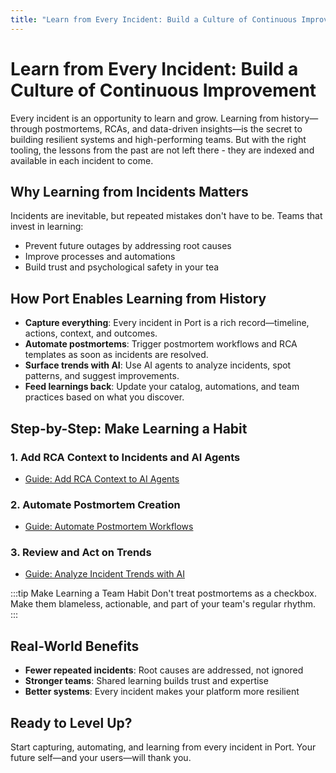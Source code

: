 ```yaml
---
title: "Learn from Every Incident: Build a Culture of Continuous Improvement"
---
```


# Learn from Every Incident: Build a Culture of Continuous Improvement

Every incident is an opportunity to learn and grow. Learning from history—through postmortems, RCAs, and data-driven insights—is the secret to building resilient systems and high-performing teams. But with the right tooling, the lessons from the past are not left there - they are indexed and available in each incident to come.

## Why Learning from Incidents Matters

Incidents are inevitable, but repeated mistakes don't have to be. Teams that invest in learning:
- Prevent future outages by addressing root causes
- Improve processes and automations
- Build trust and psychological safety in your tea

## How Port Enables Learning from History

- **Capture everything**: Every incident in Port is a rich record—timeline, actions, context, and outcomes.
- **Automate postmortems**: Trigger postmortem workflows and RCA templates as soon as incidents are resolved.
- **Surface trends with AI**: Use AI agents to analyze incidents, spot patterns, and suggest improvements.
- **Feed learnings back**: Update your catalog, automations, and team practices based on what you discover.

## Step-by-Step: Make Learning a Habit

### 1. Add RCA Context to Incidents and AI Agents
- [Guide: Add RCA Context to AI Agents](#) <!-- Placeholder for future guide -->

### 2. Automate Postmortem Creation
- [Guide: Automate Postmortem Workflows](#) <!-- Placeholder for future guide -->

### 3. Review and Act on Trends
- [Guide: Analyze Incident Trends with AI](#) <!-- Placeholder for future guide -->

:::tip Make Learning a Team Habit
Don't treat postmortems as a checkbox. Make them blameless, actionable, and part of your team's regular rhythm.
:::

## Real-World Benefits
- **Fewer repeated incidents**: Root causes are addressed, not ignored
- **Stronger teams**: Shared learning builds trust and expertise
- **Better systems**: Every incident makes your platform more resilient

## Ready to Level Up?
Start capturing, automating, and learning from every incident in Port. Your future self—and your users—will thank you.